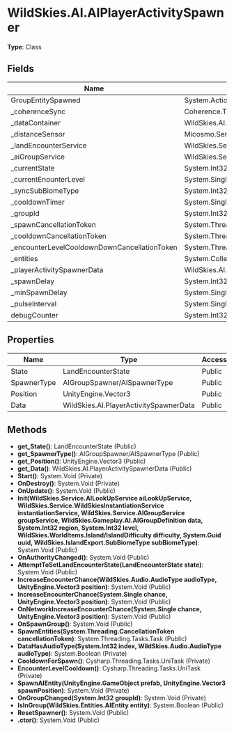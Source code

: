 ﻿# WildSkies.AI.AIPlayerActivitySpawner

**Type**: Class

## Fields

| Name | Type | Access |
|------|------|--------|
| GroupEntitySpawned | System.Action`1<WildSkies.Entities.AIEntity> | Public |
| _coherenceSync | Coherence.Toolkit.CoherenceSync | Private |
| _dataContainer | WildSkies.AI.AIPlayerActivityDataContainer | Private |
| _distanceSensor | Micosmo.SensorToolkit.RangeSensor | Private |
| _landEncounterService | WildSkies.Service.LandEncounterService | Private |
| _aiGroupService | WildSkies.Service.AIGroupService | Private |
| _currentState | System.Int32 | Public |
| _currentEnounterLevel | System.Single | Public |
| _syncSubBiomeType | System.Int32 | Public |
| _cooldownTimer | System.Single | Public |
| _groupId | System.Int32 | Public |
| _spawnCancellationToken | System.Threading.CancellationTokenSource | Private |
| _cooldownCancellationToken | System.Threading.CancellationTokenSource | Private |
| _encounterLevelCooldownDownCancellationToken | System.Threading.CancellationTokenSource | Private |
| _entities | System.Collections.Generic.List`1<WildSkies.Entities.AIEntity> | Private |
| _playerActivitySpawnerData | WildSkies.AI.PlayerActivitySpawnerData | Private |
| _spawnDelay | System.Int32 | Private |
| _minSpawnDelay | System.Single | Private |
| _pulseInterval | System.Single | Private |
| debugCounter | System.Int32 | Private |

## Properties

| Name | Type | Access |
|------|------|--------|
| State | LandEncounterState | Public |
| SpawnerType | AIGroupSpawner/AISpawnerType | Public |
| Position | UnityEngine.Vector3 | Public |
| Data | WildSkies.AI.PlayerActivitySpawnerData | Public |

## Methods

- **get_State()**: LandEncounterState (Public)
- **get_SpawnerType()**: AIGroupSpawner/AISpawnerType (Public)
- **get_Position()**: UnityEngine.Vector3 (Public)
- **get_Data()**: WildSkies.AI.PlayerActivitySpawnerData (Public)
- **Start()**: System.Void (Private)
- **OnDestroy()**: System.Void (Private)
- **OnUpdate()**: System.Void (Public)
- **Init(WildSkies.Service.AILookUpService aiLookUpService, WildSkies.Service.WildSkiesInstantiationService instantiationService, WildSkies.Service.AIGroupService groupService, WildSkies.Gameplay.AI.AIGroupDefinition data, System.Int32 region, System.Int32 level, WildSkies.WorldItems.Island/IslandDifficulty difficulty, System.Guid uuid, WildSkies.IslandExport.SubBiomeType subBiomeType)**: System.Void (Public)
- **OnAuthorityChanged()**: System.Void (Public)
- **AttemptToSetLandEncounterState(LandEncounterState state)**: System.Void (Public)
- **IncreaseEncounterChance(WildSkies.Audio.AudioType audioType, UnityEngine.Vector3 position)**: System.Void (Public)
- **IncreaseEncounterChance(System.Single chance, UnityEngine.Vector3 position)**: System.Void (Public)
- **OnNetworkIncreaseEncounterChance(System.Single chance, UnityEngine.Vector3 position)**: System.Void (Public)
- **OnSpawnGroup()**: System.Void (Public)
- **SpawnEntities(System.Threading.CancellationToken cancellationToken)**: System.Threading.Tasks.Task (Public)
- **DataHasAudioType(System.Int32 index, WildSkies.Audio.AudioType audioType)**: System.Boolean (Private)
- **CooldownForSpawn()**: Cysharp.Threading.Tasks.UniTask (Private)
- **EncounterLevelCooldown()**: Cysharp.Threading.Tasks.UniTask (Private)
- **SpawnAIEntity(UnityEngine.GameObject prefab, UnityEngine.Vector3 spawnPosition)**: System.Void (Private)
- **OnGroupChanged(System.Int32 groupId)**: System.Void (Private)
- **IsInGroup(WildSkies.Entities.AIEntity entity)**: System.Boolean (Public)
- **ResetSpawner()**: System.Void (Public)
- **.ctor()**: System.Void (Public)


